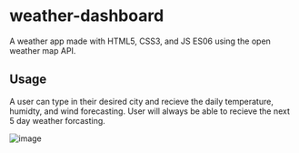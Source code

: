 # weather-dashboard

A weather app made with HTML5, CSS3, and JS ES06 using the open weather map API.

## Usage  

A user can type in their desired city and recieve the daily temperature, humidty, and wind forecasting. User will always be able to recieve the next 5 day weather forcasting.
    
![image](https://user-images.githubusercontent.com/111620893/218813910-4a9da823-f232-4b99-ba5a-c30529b0d519.png)  

